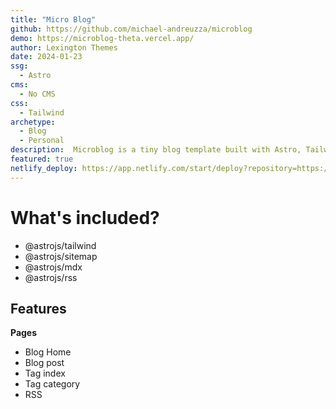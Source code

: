 ```yaml
---
title: "Micro Blog"
github: https://github.com/michael-andreuzza/microblog
demo: https://microblog-theta.vercel.app/
author: Lexington Themes
date: 2024-01-23
ssg:
  - Astro
cms:
  - No CMS
css:
  - Tailwind
archetype:
  - Blog
  - Personal
description:  Microblog is a tiny blog template built with Astro, Tailwind CSS and MDX it includes the next integrations
featured: true
netlify_deploy: https://app.netlify.com/start/deploy?repository=https://github.com/michael-andreuzza/microblog
---
```


# What's included?
- @astrojs/tailwind
- @astrojs/sitemap
- @astrojs/mdx
- @astrojs/rss


## Features

**Pages**
- Blog Home
- Blog post
- Tag index
- Tag category
- RSS
